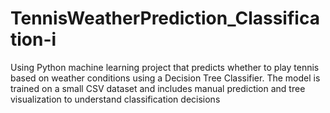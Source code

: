 # TennisWeatherPrediction_Classification-i
Using Python machine learning project that predicts whether to play tennis based on weather conditions using a Decision Tree Classifier. The model is trained on a small CSV dataset and includes manual prediction and tree visualization to understand classification decisions
